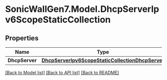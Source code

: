 # SonicWallGen7.Model.DhcpServerIpv6ScopeStaticCollection

## Properties

Name | Type | Description | Notes
------------ | ------------- | ------------- | -------------
**DhcpServer** | [**DhcpServerIpv6ScopeStaticCollectionDhcpServer**](DhcpServerIpv6ScopeStaticCollectionDhcpServer.md) |  | [optional] 

[[Back to Model list]](../README.md#documentation-for-models) [[Back to API list]](../README.md#documentation-for-api-endpoints) [[Back to README]](../README.md)

